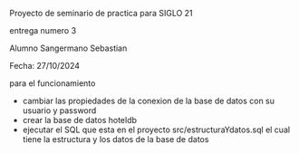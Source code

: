 Proyecto de seminario de practica para SIGLO 21

entrega numero 3

Alumno Sangermano Sebastian

Fecha: 27/10/2024

para el funcionamiento

- cambiar las propiedades de la conexion de la base de datos con su usuario y password
- crear la base de datos hoteldb
- ejecutar el SQL que esta en el proyecto src/estructuraYdatos.sql el cual tiene la estructura y los datos de la base de datos
